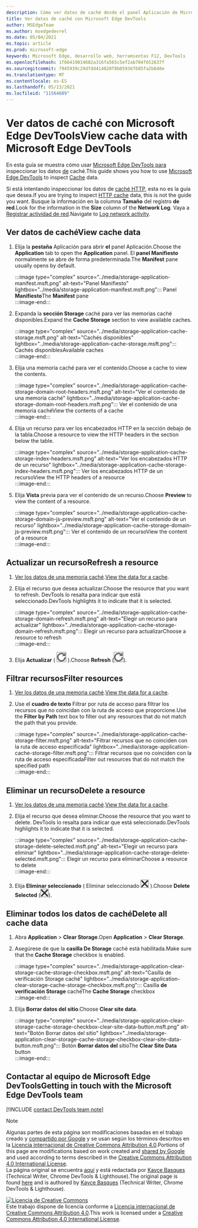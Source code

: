 ```yaml
---
description: Cómo ver datos de caché desde el panel Aplicación de Microsoft Edge DevTools.
title: Ver datos de caché con Microsoft Edge DevTools
author: MSEdgeTeam
ms.author: msedgedevrel
ms.date: 05/04/2021
ms.topic: article
ms.prod: microsoft-edge
keywords: Microsoft Edge, desarrollo web, herramientas F12, DevTools
ms.openlocfilehash: 1f66419014682a316fa565c5ef2ab704f652637f
ms.sourcegitcommit: 7945939c29dfdd414020f8b05936f605fa2b640e
ms.translationtype: MT
ms.contentlocale: es-ES
ms.lasthandoff: 05/13/2021
ms.locfileid: "11564689"
---
```

<!-- Copyright Kayce Basques 

   Licensed under the Apache License, Version 2.0 (the "License");
   you may not use this file except in compliance with the License.
   You may obtain a copy of the License at

       https://www.apache.org/licenses/LICENSE-2.0

   Unless required by applicable law or agreed to in writing, software
   distributed under the License is distributed on an "AS IS" BASIS,
   WITHOUT WARRANTIES OR CONDITIONS OF ANY KIND, either express or implied.
   See the License for the specific language governing permissions and
   limitations under the License.  -->
# <a name="view-cache-data-with-microsoft-edge-devtools"></a><span data-ttu-id="fe3b5-104">Ver datos de caché con Microsoft Edge DevTools</span><span class="sxs-lookup"><span data-stu-id="fe3b5-104">View cache data with Microsoft Edge DevTools</span></span>  

<span data-ttu-id="fe3b5-105">En esta guía se muestra cómo usar [Microsoft Edge DevTools para][MicrosoftEdgeDevTools] inspeccionar los datos [de][MDNCache] caché.</span><span class="sxs-lookup"><span data-stu-id="fe3b5-105">This guide shows you how to use [Microsoft Edge DevTools][MicrosoftEdgeDevTools] to inspect [Cache][MDNCache] data.</span></span>  

<span data-ttu-id="fe3b5-106">Si está intentando inspeccionar los datos de [caché HTTP,][MDNHTTPCaching] esta no es la guía que desea.</span><span class="sxs-lookup"><span data-stu-id="fe3b5-106">If you are trying to inspect [HTTP cache][MDNHTTPCaching] data, this is not the guide you want.</span></span>  <span data-ttu-id="fe3b5-107">Busque la información en la columna **Tamaño** del registro **de red**.</span><span class="sxs-lookup"><span data-stu-id="fe3b5-107">Look for the information in the **Size** column of the **Network Log**.</span></span>  <span data-ttu-id="fe3b5-108">Vaya a [Registrar actividad de red][DevtoolsNetworkLogActivity].</span><span class="sxs-lookup"><span data-stu-id="fe3b5-108">Navigate to [Log network activity][DevtoolsNetworkLogActivity].</span></span>  

## <a name="view-cache-data"></a><span data-ttu-id="fe3b5-109">Ver datos de caché</span><span class="sxs-lookup"><span data-stu-id="fe3b5-109">View cache data</span></span>  

1.  <span data-ttu-id="fe3b5-110">Elija la **pestaña** Aplicación para abrir **el** panel Aplicación.</span><span class="sxs-lookup"><span data-stu-id="fe3b5-110">Choose the **Application** tab to open the **Application** panel.</span></span>  <span data-ttu-id="fe3b5-111">El **panel Manifiesto** normalmente se abre de forma predeterminada.</span><span class="sxs-lookup"><span data-stu-id="fe3b5-111">The **Manifest** pane usually opens by default.</span></span>  
    
    :::image type="complex" source="../media/storage-application-manifest.msft.png" alt-text="Panel Manifiesto" lightbox="../media/storage-application-manifest.msft.png":::
       <span data-ttu-id="fe3b5-113">Panel **Manifiesto**</span><span class="sxs-lookup"><span data-stu-id="fe3b5-113">The **Manifest** pane</span></span>  
    :::image-end:::  
    
1.  <span data-ttu-id="fe3b5-114">Expanda la **sección Storage** caché para ver las memorias caché disponibles.</span><span class="sxs-lookup"><span data-stu-id="fe3b5-114">Expand the **Cache Storage** section to view available caches.</span></span>  
    
    :::image type="complex" source="../media/storage-application-cache-storage.msft.png" alt-text="Cachés disponibles" lightbox="../media/storage-application-cache-storage.msft.png":::
       <span data-ttu-id="fe3b5-116">Cachés disponibles</span><span class="sxs-lookup"><span data-stu-id="fe3b5-116">Available caches</span></span>  
    :::image-end:::  
    
1.  <span data-ttu-id="fe3b5-117">Elija una memoria caché para ver el contenido.</span><span class="sxs-lookup"><span data-stu-id="fe3b5-117">Choose a cache to view the contents.</span></span>  
    
    :::image type="complex" source="../media/storage-application-cache-storage-domain-root-headers.msft.png" alt-text="Ver el contenido de una memoria caché" lightbox="../media/storage-application-cache-storage-domain-root-headers.msft.png":::
       <span data-ttu-id="fe3b5-119">Ver el contenido de una memoria caché</span><span class="sxs-lookup"><span data-stu-id="fe3b5-119">View the contents of a cache</span></span>  
    :::image-end:::  
    
1.  <span data-ttu-id="fe3b5-120">Elija un recurso para ver los encabezados HTTP en la sección debajo de la tabla.</span><span class="sxs-lookup"><span data-stu-id="fe3b5-120">Choose a resource to view the HTTP headers in the section below the table.</span></span>  
    
    :::image type="complex" source="../media/storage-application-cache-storage-index-headers.msft.png" alt-text="Ver los encabezados HTTP de un recurso" lightbox="../media/storage-application-cache-storage-index-headers.msft.png":::
       <span data-ttu-id="fe3b5-122">Ver los encabezados HTTP de un recurso</span><span class="sxs-lookup"><span data-stu-id="fe3b5-122">View the HTTP headers of a resource</span></span>  
    :::image-end:::  
    
1.  <span data-ttu-id="fe3b5-123">Elija **Vista** previa para ver el contenido de un recurso.</span><span class="sxs-lookup"><span data-stu-id="fe3b5-123">Choose **Preview** to view the content of a resource.</span></span>  
    
    :::image type="complex" source="../media/storage-application-cache-storage-domain-js-preview.msft.png" alt-text="Ver el contenido de un recurso" lightbox="../media/storage-application-cache-storage-domain-js-preview.msft.png":::
       <span data-ttu-id="fe3b5-125">Ver el contenido de un recurso</span><span class="sxs-lookup"><span data-stu-id="fe3b5-125">View the content of a resource</span></span>  
    :::image-end:::  
    
## <a name="refresh-a-resource"></a><span data-ttu-id="fe3b5-126">Actualizar un recurso</span><span class="sxs-lookup"><span data-stu-id="fe3b5-126">Refresh a resource</span></span>  

1.  <span data-ttu-id="fe3b5-127">[Ver los datos de una memoria caché](#view-cache-data).</span><span class="sxs-lookup"><span data-stu-id="fe3b5-127">[View the data for a cache](#view-cache-data).</span></span>  
1.  <span data-ttu-id="fe3b5-128">Elija el recurso que desea actualizar.</span><span class="sxs-lookup"><span data-stu-id="fe3b5-128">Choose the resource that you want to refresh.</span></span>  <span data-ttu-id="fe3b5-129">DevTools lo resalta para indicar que está seleccionado.</span><span class="sxs-lookup"><span data-stu-id="fe3b5-129">DevTools highlights it to indicate that it is selected.</span></span>  
    
    :::image type="complex" source="../media/storage-application-cache-storage-domain-refresh.msft.png" alt-text="Elegir un recurso para actualizar" lightbox="../media/storage-application-cache-storage-domain-refresh.msft.png":::
       <span data-ttu-id="fe3b5-131">Elegir un recurso para actualizar</span><span class="sxs-lookup"><span data-stu-id="fe3b5-131">Choose a resource to refresh</span></span>  
    :::image-end:::  
    
1.  <span data-ttu-id="fe3b5-132">Elija **Actualizar** \( ![ Actualizar ](../media/refresh-icon.msft.png) \).</span><span class="sxs-lookup"><span data-stu-id="fe3b5-132">Choose **Refresh** \(![Refresh](../media/refresh-icon.msft.png)\).</span></span>  
    
## <a name="filter-resources"></a><span data-ttu-id="fe3b5-133">Filtrar recursos</span><span class="sxs-lookup"><span data-stu-id="fe3b5-133">Filter resources</span></span>  

1.  <span data-ttu-id="fe3b5-134">[Ver los datos de una memoria caché](#view-cache-data).</span><span class="sxs-lookup"><span data-stu-id="fe3b5-134">[View the data for a cache](#view-cache-data).</span></span>  
1.  <span data-ttu-id="fe3b5-135">Use el **cuadro de texto** Filtrar por ruta de acceso para filtrar los recursos que no coincidan con la ruta de acceso que proporcione.</span><span class="sxs-lookup"><span data-stu-id="fe3b5-135">Use the **Filter by Path** text box to filter out any resources that do not match the path that you provide.</span></span>  
    
    :::image type="complex" source="../media/storage-application-cache-storage-filter.msft.png" alt-text="Filtrar recursos que no coinciden con la ruta de acceso especificada" lightbox="../media/storage-application-cache-storage-filter.msft.png":::
       <span data-ttu-id="fe3b5-137">Filtrar recursos que no coinciden con la ruta de acceso especificada</span><span class="sxs-lookup"><span data-stu-id="fe3b5-137">Filter out resources that do not match the specified path</span></span>  
    :::image-end:::  
    
## <a name="delete-a-resource"></a><span data-ttu-id="fe3b5-138">Eliminar un recurso</span><span class="sxs-lookup"><span data-stu-id="fe3b5-138">Delete a resource</span></span>  

1.  <span data-ttu-id="fe3b5-139">[Ver los datos de una memoria caché](#view-cache-data).</span><span class="sxs-lookup"><span data-stu-id="fe3b5-139">[View the data for a cache](#view-cache-data).</span></span>  
1.  <span data-ttu-id="fe3b5-140">Elija el recurso que desea eliminar.</span><span class="sxs-lookup"><span data-stu-id="fe3b5-140">Choose the resource that you want to delete.</span></span>  <span data-ttu-id="fe3b5-141">DevTools lo resalta para indicar que está seleccionado.</span><span class="sxs-lookup"><span data-stu-id="fe3b5-141">DevTools highlights it to indicate that it is selected.</span></span>  
    
    :::image type="complex" source="../media/storage-application-cache-storage-delete-selected.msft.png" alt-text="Elegir un recurso para eliminar" lightbox="../media/storage-application-cache-storage-delete-selected.msft.png":::
       <span data-ttu-id="fe3b5-143">Elegir un recurso para eliminar</span><span class="sxs-lookup"><span data-stu-id="fe3b5-143">Choose a resource to delete</span></span>  
    :::image-end:::  
    
1.  <span data-ttu-id="fe3b5-144">Elija **Eliminar seleccionado** \( Eliminar seleccionado ![ ](../media/delete-icon.msft.png) \).</span><span class="sxs-lookup"><span data-stu-id="fe3b5-144">Choose **Delete Selected** \(![Delete Selected](../media/delete-icon.msft.png)\).</span></span>  
    
## <a name="delete-all-cache-data"></a><span data-ttu-id="fe3b5-145">Eliminar todos los datos de caché</span><span class="sxs-lookup"><span data-stu-id="fe3b5-145">Delete all cache data</span></span>  

1.  <span data-ttu-id="fe3b5-146">Abra **Application**  >  **Clear Storage**.</span><span class="sxs-lookup"><span data-stu-id="fe3b5-146">Open **Application** > **Clear Storage**.</span></span>  
1.  <span data-ttu-id="fe3b5-147">Asegúrese de que la **casilla De Storage** caché está habilitada.</span><span class="sxs-lookup"><span data-stu-id="fe3b5-147">Make sure that the **Cache Storage** checkbox is enabled.</span></span>  
    
    :::image type="complex" source="../media/storage-application-clear-storage-cache-storage-checkbox.msft.png" alt-text="Casilla de verificación Storage caché" lightbox="../media/storage-application-clear-storage-cache-storage-checkbox.msft.png":::
       <span data-ttu-id="fe3b5-149">Casilla **de verificación Storage** caché</span><span class="sxs-lookup"><span data-stu-id="fe3b5-149">The **Cache Storage** checkbox</span></span>  
    :::image-end:::  
    
1.  <span data-ttu-id="fe3b5-150">Elija **Borrar datos del sitio**.</span><span class="sxs-lookup"><span data-stu-id="fe3b5-150">Choose **Clear site data**.</span></span>  
    
    :::image type="complex" source="../media/storage-application-clear-storage-cache-storage-checkbox-clear-site-data-button.msft.png" alt-text="Botón Borrar datos del sitio" lightbox="../media/storage-application-clear-storage-cache-storage-checkbox-clear-site-data-button.msft.png":::
       <span data-ttu-id="fe3b5-152">Botón **Borrar datos del** sitio</span><span class="sxs-lookup"><span data-stu-id="fe3b5-152">The **Clear Site Data** button</span></span>  
    :::image-end:::  
    
## <a name="getting-in-touch-with-the-microsoft-edge-devtools-team"></a><span data-ttu-id="fe3b5-153">Contactar al equipo de Microsoft Edge DevTools</span><span class="sxs-lookup"><span data-stu-id="fe3b5-153">Getting in touch with the Microsoft Edge DevTools team</span></span>  

[!INCLUDE [contact DevTools team note](../includes/contact-devtools-team-note.md)]  

<!-- links -->  

[MicrosoftEdgeDevTools]: ../../devtools-guide-chromium/index.md "Microsoft Edge (Chromium) Herramientas para desarrolladores | Microsoft Docs"  
[DevtoolsNetworkLogActivity]: ../network/index.md#log-network-activity  "Registrar actividad de red | Microsoft Docs"  

[MDNCache]: https://developer.mozilla.org/docs/Web/API/Cache "Caché | MDN"  
[MDNHTTPCaching]: https://developer.mozilla.org/docs/Web/HTTP/Caching "Almacenamiento en caché HTTP | MDN"  

> [!NOTE]
> <span data-ttu-id="fe3b5-158">Algunas partes de esta página son modificaciones basadas en el trabajo creado y [compartido por Google][GoogleSitePolicies] y se usan según los términos descritos en la [Licencia internacional de Creative Commons Attribution 4.0][CCA4IL].</span><span class="sxs-lookup"><span data-stu-id="fe3b5-158">Portions of this page are modifications based on work created and [shared by Google][GoogleSitePolicies] and used according to terms described in the [Creative Commons Attribution 4.0 International License][CCA4IL].</span></span>  
> <span data-ttu-id="fe3b5-159">La página original se encuentra [aquí](https://developers.google.com/web/tools/chrome-devtools/storage/cache) y está redactada por [Kayce Basques][KayceBasques] \(Technical Writer, Chrome DevTools \& Lighthouse\).</span><span class="sxs-lookup"><span data-stu-id="fe3b5-159">The original page is found [here](https://developers.google.com/web/tools/chrome-devtools/storage/cache) and is authored by [Kayce Basques][KayceBasques] \(Technical Writer, Chrome DevTools \& Lighthouse\).</span></span>  

[![Licencia de Creative Commons][CCby4Image]][CCA4IL]  
<span data-ttu-id="fe3b5-161">Este trabajo dispone de licencia conforme a [Licencia internacional de Creative Commons Attribution 4.0][CCA4IL].</span><span class="sxs-lookup"><span data-stu-id="fe3b5-161">This work is licensed under a [Creative Commons Attribution 4.0 International License][CCA4IL].</span></span>  

[CCA4IL]: https://creativecommons.org/licenses/by/4.0  
[CCby4Image]: https://i.creativecommons.org/l/by/4.0/88x31.png  
[GoogleSitePolicies]: https://developers.google.com/terms/site-policies  
[KayceBasques]: https://developers.google.com/web/resources/contributors#kayce-basques  
